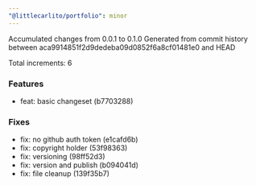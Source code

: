 ```yaml
---
"@littlecarlito/portfolio": minor
---
```


Accumulated changes from 0.0.1 to 0.1.0
Generated from commit history between aca9914851f2d9dedeba09d0852f6a8cf01481e0 and HEAD

Total increments: 6

### Features

- feat: basic changeset (b7703288)

### Fixes

- fix: no github auth token (e1cafd6b)
- fix: copyright holder (53f98363)
- fix: versioning (98ff52d3)
- fix: version and publish (b094041d)
- fix: file cleanup (139f35b7)

